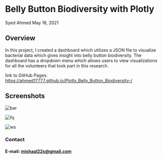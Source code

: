 # Belly Button Biodiversity with Plotly 

Syed Ahmed 
May 18, 2021 

## Overview 

In this project, I created a dashboard which utilizes a JSON file to visualize bacterial data which gives insight into belly button biodiversity. The dashboard has a dropdown menu which allows users to view visualizations for all the volunteers that took part in this research. 

link to GitHub Pages: https://ahmed17777.github.io/Plotly_Belly_Button_Biodiversity-/ 

## Screenshots 

![bar](https://user-images.githubusercontent.com/45697471/119700364-1de9ec80-be21-11eb-97cf-91b5237ffafc.png)

![fq](https://user-images.githubusercontent.com/45697471/119700415-2e9a6280-be21-11eb-8f87-1e38e0b0417c.png)

![ws](https://user-images.githubusercontent.com/45697471/119700381-22aea080-be21-11eb-9fee-19b9d35c38a8.png)


### Contact 
#### E-mail: mishaal22s@gmail.com
